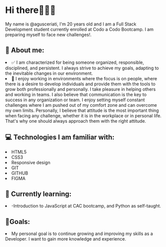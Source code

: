 <h1>Hi there🙋🏻‍♂️</h1>

<p>My name is @agusceriati, I'm 20 years old and I am a Full Stack Development student currently enrolled at Codo a Codo Bootcamp. I am preparing myself to face new challenges!.
</p> 

<h2>👀 About me: </h2>
    
   <li>✅ I am characterized for being someone organized, responsible, disciplined, and persistent. I always strive to achieve my goals, adapting to the inevitable changes in our environment.</li>  
   <li>👥 I enjoy working in environments where the focus is on people, where there is a desire to develop individuals and provide them with the tools to grow both professionally and personally. I take pleasure in helping others and working in teams. I also believe that communication is the key to success in any organization or team. I enjoy setting myself constant challenges where I am pushed out of my comfort zone and can overcome my own limits. Personally, I believe that attitude is the most important thing when facing any challenge, whether it is in the workplace or in personal life. That's why one should always approach them with the right attitude.
   </li>  

     
<h2>💻 Technologies I am familiar with: </h2>
  <li>HTML5</li>
   <li>CSS3</li>
   <li>Responsive design</li>
   <li>GIT</li>
   <li>GITHUB</li>
   <li>FIGMA</li>

<h2>🌱 Currently learning: </h2>
    
   <li> -Introduction to JavaScript at CAC bootcamp, and Python as self-taught.</li>  


  

<h2>🎯Goals:</h2>
   <li>My personal goal is to continue growing and improving my skills as a Developer. I want to gain more knowledge and experience.</li>
     


   
